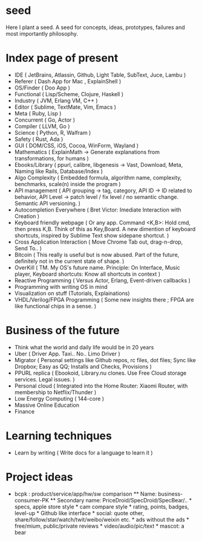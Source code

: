 seed
====

Here I plant a seed. A seed for concepts, ideas, prototypes, failures and most importantly philosophy.



Index page of present
=====================

- IDE ( JetBrains, Atlassin, Github, Light Table, SubText, Juce, Lambu )
- Referer ( Dash App for Mac , ExplainShell )
- OS/Finder ( Doo App )
- Functional ( Lisp/Scheme, Clojure, Haskell )
- Industry ( JVM, Erlang VM, C++ )
- Editor ( Sublime, TextMate, Vim, Emacs )
- Meta ( Ruby, Lisp )
- Concurrent ( Go, Actor )
- Compiler ( LLVM, Go )
- Science ( Python, R, Walfram )
- Safety ( Rust, Ada )
- GUI ( DOM/CSS, iOS, Cocoa, WinForm, Wayland )
- Mathematics ( ExplainMath -> Generate explanations from transformations, for humans )
- Ebooks/Library ( ppurl, calibre, libgenesis -> Vast, Download, Meta, Naming like Rails, Database/Index )
- Algo Complexity ( Embedded formula, algorithm name, complexity, benchmarks, scale(n) inside the program )
- API management ( API grouping -> tag, category, API ID -> ID related to behavior, API Level ->
patch level / fix level / no semantic change. Semantic API versioning. )
- Autocompletion Everywhere ( Bret Victor: Imediate Interaction with Creation )
- Keyboard friendly webpage ( Or any app. Command <K,B>: Hold cmd, then press K,B. Think of this as Key,Board. A new
dimention of keyboard shortcuts, inspired by Sublime Text show sidepane shortcut. )
- Cross Application Interaction ( Move Chrome Tab out, drag-n-drop, Send To.. )
- Bitcoin ( This really is useful but is now abused. Part of the future, definitely not in the current state of shape. )
- OverKill ( TM. My OS's future name. Principle: On Interface, Music player, Keyboard shortcuts: Know all shortcuts in context )
- Reactive Programming ( Versus Actor, Erlang, Event-driven callbacks )
- Programming with writing OS in mind
- Visualization on stuff (Tutorials, Explainations)
- VHDL/Verilog/FPGA Programming ( Some new insights there ; FPGA are like functional chips in a sense. )


Business of the future
======================

- Think what the world and daily life would be in 20 years
- Uber ( Driver App. Taxi.. No.. Limo Driver )
- Migrator ( Personal settings like Github repos, rc files, dot files; Sync like Dropbox; Easy as QQ; Installs and Checks, Provisions )
- PPURL replica ( Ebookoid, Library.nu clones. Use Free Cloud storage services. Legal issues. )
- Personal cloud ( Integrated into the Home Router: Xiaomi Router, with membership to Netflix/Thunder )
- Low Energy Computing ( 144-core )
- Massive Online Education
- Finance


Learning techniques
===================

- Learn by writing ( Write docs for a language to learn it )


Project ideas
=============

- bcpk : product/service/app/hw/sw comparison
  ** Name: business-consumer-PK
  ** Secondary name: PriceDroid/SpecDroid/SpecBear/..
      * specs, apple store style
      * cam compare style
      * rating, points, badges, level-up
      * Github like interface
      * social: quote other, share/follow/star/watch/twit/weibo/weixin etc.
      * ads without the ads
      * free/mium, public/private reviews
      * video/audio/pic/text
      * mascot: a bear
